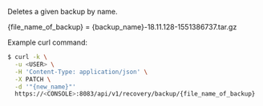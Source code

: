 Deletes a given backup by name.

{file_name_of_backup} = {backup_name}-18.11.128-1551386737.tar.gz


Example curl command:

```bash
$ curl -k \
  -u <USER> \
  -H 'Content-Type: application/json' \
  -X PATCH \
  -d '"{new_name}"'
  https://<CONSOLE>:8083/api/v1/recovery/backup/{file_name_of_backup}
```
